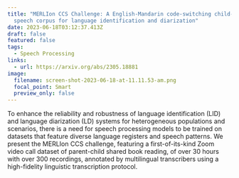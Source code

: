 ```yaml
---
title: "MERLIon CCS Challenge: A English-Mandarin code-switching child-directed
  speech corpus for language identification and diarization"
date: 2023-06-18T03:12:37.413Z
draft: false
featured: false
tags:
  - Speech Processing
links:
  - url: https://arxiv.org/abs/2305.18881
image:
  filename: screen-shot-2023-06-18-at-11.11.53-am.png
  focal_point: Smart
  preview_only: false
---
```

To enhance the reliability and robustness of language identification (LID) and language diarization (LD) systems for heterogeneous populations and scenarios, there is a need for speech processing models to be trained on datasets that feature diverse language registers and speech patterns. We present the MERLIon CCS challenge, featuring a first-of-its-kind Zoom video call dataset of parent-child shared book reading, of over 30 hours with over 300 recordings, annotated by multilingual transcribers using a high-fidelity linguistic transcription protocol.
